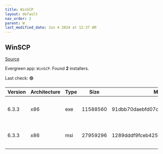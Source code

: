 ```yaml
---
title: WinSCP
layout: default
nav_order: 2
parent: W
last_modified_date: Jun 4 2024 at 12:37 AM
---
```


## WinSCP

[Source](https://winscp.net/)

Evergreen app: `WinSCP`. Found **2** installers.

Last check: 🟢

| Version | Architecture | Type | Size     | Md5                              | URI                                                                                                                                                                          |
| ------- | ------------ | ---- | -------- | -------------------------------- | ---------------------------------------------------------------------------------------------------------------------------------------------------------------------------- |
| 6.3.3   | x86          | exe  | 11588560 | 91dbb70daebfd07c13cc7bf5bb8898a0 | [https://psychz.dl.sourceforge.net/project/winscp/WinSCP/6.3.3/WinSCP-6.3.3-Setup.exe](https://psychz.dl.sourceforge.net/project/winscp/WinSCP/6.3.3/WinSCP-6.3.3-Setup.exe) |
| 6.3.3   | x86          | msi  | 27959296 | 1289dddf9fceb42565a4d3bf70862427 | [https://psychz.dl.sourceforge.net/project/winscp/WinSCP/6.3.3/WinSCP-6.3.3.msi](https://psychz.dl.sourceforge.net/project/winscp/WinSCP/6.3.3/WinSCP-6.3.3.msi)             |
